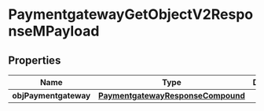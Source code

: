 
# PaymentgatewayGetObjectV2ResponseMPayload

## Properties
| Name | Type | Description | Notes |
| ------------ | ------------- | ------------- | ------------- |
| **objPaymentgateway** | [**PaymentgatewayResponseCompound**](PaymentgatewayResponseCompound.md) |  |  |



